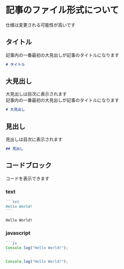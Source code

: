 # 記事のファイル形式について

仕様は変更される可能性が高いです

## タイトル

記事内の一番最初の大見出しが記事のタイトルになります  

```md
# タイトル
```

## 大見出し

大見出しは目次に表示されます  
記事内の一番最初の大見出しが記事のタイトルになります  

```md
# 大見出し
```

## 見出し

見出しは目次に表示されます  

```md
## 見出し
```

## コードブロック

コードを表示できます  

### text  
````md
```txt
Hello World!
```
````
```txt
Hello World!
```

### javascript  
````md
```js
Console.log("Hello World!");
```
````
```js
Console.log("Hello World!");
```